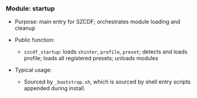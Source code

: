 ### Module: startup

- Purpose: main entry for SZCDF; orchestrates module loading and cleanup

- Public function:
  - `szcdf_startup`: loads `shinter`, `profile`, `preset`; detects and loads profile; loads all registered presets; unloads modules

- Typical usage:
  - Sourced by `_bootstrap.sh`, which is sourced by shell entry scripts appended during install.